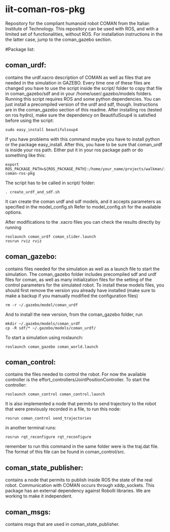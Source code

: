 iit-coman-ros-pkg
=================

Repository for the compliant humanoid robot COMAN from the Italian Institute of Technology.
This repository can be used with ROS, and with a limited set of functionalities, without ROS. For installation instructions in the the latter case, jump to the coman_gazebo section.

#Package list:

coman_urdf: 
-----------
contains the urdf.xacro description of COMAN as well as files that are needed in the simulation in GAZEBO. 
Every time one of these files are changed you have to use the script inside the script/ folder to copy that file in 
coman_gazebo/sdf and in your /home/user/.gazebo/models folders. Running this script requires ROS and some python dependencies. You can just install a precompiled version of the urdf and sdf, though. Instructions are in the coman_gazebo section of this readme.
After installing ros (tested on ros hydro),  make sure the dependency on BeautifulSoup4 is satisfied before using the script:
```
sudo easy_install beautifulsoup4
```
If you have problems with this command maybe you have to install python or the package easy_install.
After this, you have to be sure that coman_urdf is inside your ros path.
Either put it in your ros package path or do something like this:
```
export ROS_PACKAGE_PATH=${ROS_PACKAGE_PATH}:/home/your_name/projects/walkman/iit-coman-ros-pkg
```

The script has to be called in script/ folder:
```
. create_urdf_and_sdf.sh
```
It can create the coman urdf and sdf models, and it accepts parameters as specified in the model_config.sh
Refer to model_config.sh for the available options.

After modifications to the .xacro files you can check the results directly by running
```
roslaunch coman_urdf coman_slider.launch
rosrun rviz rviz
```
coman_gazebo:
-------------
contains files needed for the simulation as well as a launch file to start the simulation.
The coman_gazebo folder includes precompiled sdf and urdf files for coman, as well as many initialization files for the setting of the control parameters for the simulated robot.
To install these models files, you should first remove the version you already have installed (make sure to make a backup if you manually modified the configuration files)
```
rm -r ~/.gazebo/model/coman_urdf
```
And to install the new version, from the coman_gazebo folder, run
```
mkdir ~/.gazebo/models/coman_urdf
cp -R sdf/* ~/.gazebo/models/coman_urdf/
```
To start a simulation using roslaunch:
```
roslaunch coman_gazebo coman_world.launch
```

coman_control:
--------------
contains the files needed to control the robot. For now the available controller is the effort_controllers/JointPositionController. 
To start the controller:
```
roslaunch coman_control coman_control.launch
```
It is also implemented a node that permits to send trajectory to the robot that were previously recorded in a file, 
to run this node:
```
rosrun coman_control send_trajectories
```
in another terminal runs:
```
rosrun rqt_reconfigure rqt_reconfigure
```
remember to run this command in the same folder were is the traj.dat file. The format of this file can be found in coman_control/src.

coman_state_publisher:
----------------------
contains a node that permits to publish inside ROS the state of the real robot. Communication with COMAN occurs 
through xddp_sockets. This package has an external dependency against Robolli libraries. 
We are working to make it independent. 

coman_msgs: 
-----------
contains msgs that are used in coman_state_publisher.
